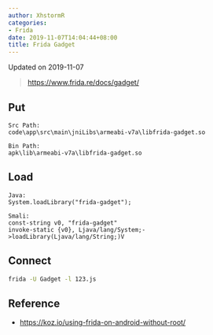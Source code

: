 ```yaml
---
author: XhstormR
categories:
- Frida
date: 2019-11-07T14:04:44+08:00
title: Frida Gadget
---
```


<!--more-->

Updated on 2019-11-07

> https://www.frida.re/docs/gadget/

## Put
```
Src Path:
code\app\src\main\jniLibs\armeabi-v7a\libfrida-gadget.so

Bin Path:
apk\lib\armeabi-v7a\libfrida-gadget.so
```

## Load
```
Java:
System.loadLibrary("frida-gadget");

Smali:
const-string v0, "frida-gadget"
invoke-static {v0}, Ljava/lang/System;->loadLibrary(Ljava/lang/String;)V
```

## Connect
```bash
frida -U Gadget -l 123.js
```

## Reference
* https://koz.io/using-frida-on-android-without-root/
